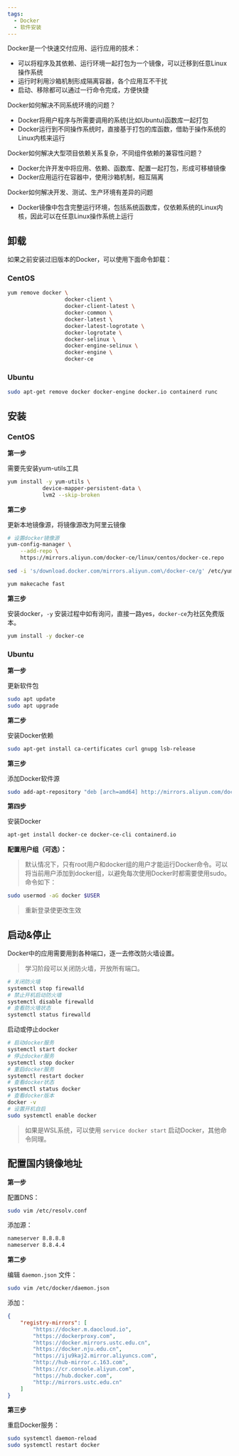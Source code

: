 ```yaml
---
tags:
  - Docker
  - 软件安装
---
```





Docker是一个快速交付应用、运行应用的技术：

* 可以将程序及其依赖、运行环境一起打包为一个镜像，可以迁移到任意Linux操作系统
* 运行时利用沙箱机制形成隔离容器，各个应用互不干扰
* 启动、移除都可以通过一行命令完成，方便快捷


Docker如何解决不同系统环境的问题？

* Docker将用户程序与所需要调用的系统(比如Ubuntu)函数库一起打包
* Docker运行到不同操作系统时，直接基于打包的库函数，借助于操作系统的Linux内核来运行

Docker如何解决大型项目依赖关系复杂，不同组件依赖的兼容性问题？

* Docker允许开发中将应用、依赖、函数库、配置一起打包，形成可移植镜像
* Docker应用运行在容器中，使用沙箱机制，相互隔离

Docker如何解决开发、测试、生产环境有差异的问题

* Docker镜像中包含完整运行环境，包括系统函数库，仅依赖系统的Linux内核，因此可以在任意Linux操作系统上运行



## 卸载

如果之前安装过旧版本的Docker，可以使用下面命令卸载：

### CentOS

```bash
yum remove docker \
                  docker-client \
                  docker-client-latest \
                  docker-common \
                  docker-latest \
                  docker-latest-logrotate \
                  docker-logrotate \
                  docker-selinux \
                  docker-engine-selinux \
                  docker-engine \
                  docker-ce
```


### Ubuntu

```bash
sudo apt-get remove docker docker-engine docker.io containerd runc
```


## 安装

### CentOS

**第一步**

需要先安装yum-utils工具

```bash
yum install -y yum-utils \
           device-mapper-persistent-data \
           lvm2 --skip-broken
```


**第二步**

更新本地镜像源，将镜像源改为阿里云镜像

```bash
# 设置docker镜像源
yum-config-manager \
    --add-repo \
    https://mirrors.aliyun.com/docker-ce/linux/centos/docker-ce.repo
    
sed -i 's/download.docker.com/mirrors.aliyun.com\/docker-ce/g' /etc/yum.repos.d/docker-ce.repo
```

```bash
yum makecache fast
```


**第三步**

安装docker，`-y` 安装过程中如有询问，直接一路yes，`docker-ce`为社区免费版本。

```bash
yum install -y docker-ce
```


### Ubuntu

**第一步**

更新软件包

```bash
sudo apt update
sudo apt upgrade
```

**第二步**

安装Docker依赖

```bash
sudo apt-get install ca-certificates curl gnupg lsb-release
```

**第三步**

添加Docker软件源

```bash
sudo add-apt-repository "deb [arch=amd64] http://mirrors.aliyun.com/docker-ce/linux/ubuntu $(lsb_release -cs) stable"
```

**第四步**

安装Docker

```bash
apt-get install docker-ce docker-ce-cli containerd.io
```

**配置用户组（可选）：**

> 默认情况下，只有root用户和docker组的用户才能运行Docker命令。可以将当前用户添加到docker组，以避免每次使用Docker时都需要使用sudo。命令如下：

```bash
sudo usermod -aG docker $USER
```

> 重新登录使更改生效


## 启动&停止

Docker中的应用需要用到各种端口，逐一去修改防火墙设置。

> 学习阶段可以关闭防火墙，开放所有端口。

```bash
# 关闭防火墙
systemctl stop firewalld
# 禁止开机启动防火墙
systemctl disable firewalld
# 查看防火墙状态
systemctl status firewalld
```


启动或停止docker

```bash
# 启动docker服务
systemctl start docker
# 停止docker服务
systemctl stop docker
# 重启docker服务
systemctl restart docker
# 查看docker状态
systemctl status docker
# 查看docker版本
docker -v
# 设置开机自启
sudo systemctl enable docker
```

> 如果是WSL系统，可以使用 `service docker start` 启动Docker，其他命令同理。


## 配置国内镜像地址

**第一步**

配置DNS：

```bash
sudo vim /etc/resolv.conf
```

添加源：

```bash
nameserver 8.8.8.8
nameserver 8.8.4.4
```


**第二步**

编辑 `daemon.json` 文件：

```bash
sudo vim /etc/docker/daemon.json
```

添加：

```json
{
    "registry-mirrors": [
        "https://docker.m.daocloud.io",
        "https://dockerproxy.com",
        "https://docker.mirrors.ustc.edu.cn",
        "https://docker.nju.edu.cn",
        "https://iju9kaj2.mirror.aliyuncs.com",
        "http://hub-mirror.c.163.com",
        "https://cr.console.aliyun.com",
        "https://hub.docker.com",
        "http://mirrors.ustc.edu.cn"
    ]
}

```


**第三步**

重启Docker服务：

```bash
sudo systemctl daemon-reload
sudo systemctl restart docker
```
